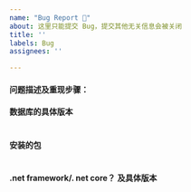 ```yaml
---
name: "Bug Report 🐛"
about: 这里只能提交 Bug，提交其他无关信息会被关闭
title: ''
labels: Bug
assignees: ''

---
```


<!-- 
以下为必读项，不仔细阅读会导致你的 Issue 被关闭

1. 该分类下只能提交 Bug，如果要询问使用方法等，请前往讨论区：https://github.com/dotnetcore/FreeSql/discussions
2. FreeSql写了许多文档，在提问题前，麻烦先查看[常见问题](http://freesql.net/reference/faq.html) 
3. 不完整的信息将不会得到任何回复！发布问题后，请保持对 issue 的关注，有时会有需要进一步沟通的信息，很长时间内没有得到答复的 issue 将被关闭。
4. 提供可重现的代码，至少应描述以下信息 -->

#### 问题描述及重现步骤：


#### 数据库的具体版本
```

```

#### 安装的包
```

```

#### .net framework/. net core？ 及具体版本
```

```